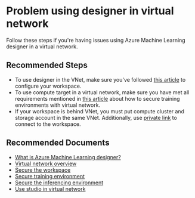 <properties
	pageTitle="Problem using designer in virtual network"
	description="Problem using designer in virtual network"
	infoBubbleText="Problem using designer in virtual network"
	service="microsoft.machinelearning"
	resource="designer"
	authors="likebupt"
	ms.author="keli19"
	articleId="machine-learning-designer-problem-using-designer-in-vnet"
	selfHelpType="generic"
	supportTopicIds="32789518"
	productPesIds="16644"
	cloudEnvironments="public, fairfax, mooncake, usnat, ussec"
	ownershipId="AzureML_AzureMachineLearningServices"
/>

# Problem using designer in virtual network

Follow these steps if you're having issues using Azure Machine Learning designer in a virtual network.

## **Recommended Steps**

- To use designer in the VNet, make sure you've followed [this article](https://docs.microsoft.com/azure/machine-learning/how-to-enable-studio-virtual-network) to configure your workspace.
- To use compute target in a virtual network, make sure you have met all requirements mentioned in [this article](https://docs.microsoft.com/azure/machine-learning/how-to-secure-training-vnet) about how to secure training environments with virtual network. 
- If your workspace is behind VNet, you must put compute cluster and storage account in the same VNet. Additionally, use [private link](https://docs.microsoft.com/azure/machine-learning/how-to-configure-private-link?tabs=azure-portal#using-a-workspace-over-a-private-endpoint) to connect to the workspace.


## **Recommended Documents**

* [What is Azure Machine Learning designer?](https://docs.microsoft.com/azure/machine-learning/concept-designer)
* [Virtual network overview](https://docs.microsoft.com/azure/machine-learning/how-to-network-security-overview)
* [Secure the workspace](https://docs.microsoft.com/azure/machine-learning/how-to-secure-workspace-vnet)
* [Secure training environment](https://docs.microsoft.com/azure/machine-learning/how-to-secure-training-vnet)
* [Secure the inferencing environment](https://docs.microsoft.com/azure/machine-learning/how-to-secure-inferencing-vnet) 
* [Use studio in virtual network](https://docs.microsoft.com/azure/machine-learning/how-to-enable-studio-virtual-network)
